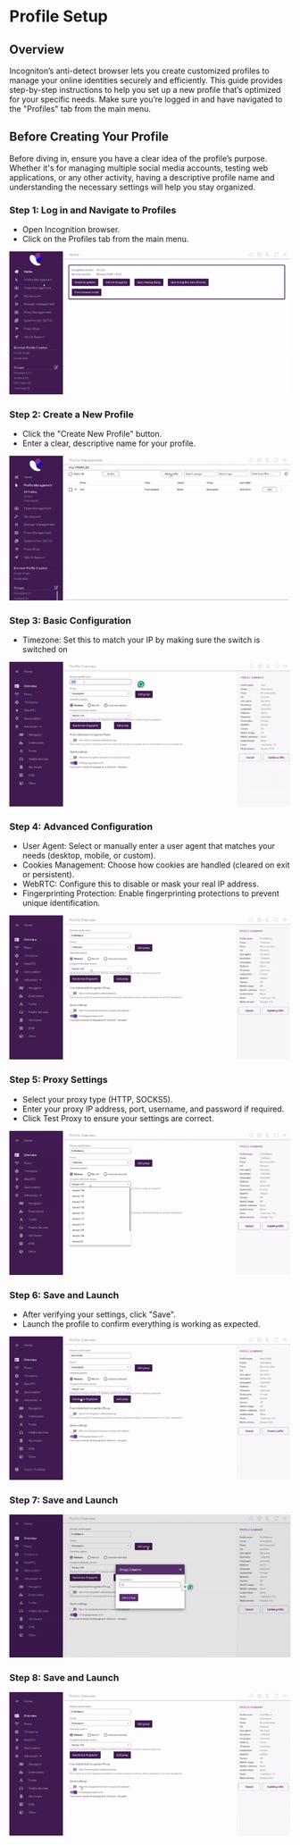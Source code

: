# Profile Setup

## Overview

Incogniton’s anti-detect browser lets you create customized profiles to manage your online identities securely and efficiently. This guide provides step-by-step instructions to help you set up a new profile that’s optimized for your specific needs. Make sure you’re logged in and have navigated to the "Profiles" tab from the main menu.

## Before Creating Your Profile

Before diving in, ensure you have a clear idea of the profile’s purpose. Whether it's for managing multiple social media accounts, testing web applications, or any other activity, having a descriptive profile name and understanding the necessary settings will help you stay organized.

### Step 1: Log in and Navigate to Profiles

- Open Incognition browser.
- Click on the Profiles tab from the main menu.

![Alt Text](assets/profile_gifs/Step1.gif)

### Step 2: Create a New Profile

- Click the "Create New Profile" button.
- Enter a clear, descriptive name for your profile.

![Alt Text](assets/profile_gifs/Step2.gif)

### Step 3: Basic Configuration

- Timezone: Set this to match your IP by making sure the switch is switched on

![Alt Text](assets/profile_gifs/Step3.gif)

### Step 4: Advanced Configuration

- User Agent: Select or manually enter a user agent that matches your needs (desktop, mobile, or custom).
- Cookies Management: Choose how cookies are handled (cleared on exit or persistent).
- WebRTC: Configure this to disable or mask your real IP address.
- Fingerprinting Protection: Enable fingerprinting protections to prevent unique identification.

![Alt Text](assets/profile_gifs/Step4.gif)

### Step 5: Proxy Settings

- Select your proxy type (HTTP, SOCKS5).
- Enter your proxy IP address, port, username, and password if required.
- Click Test Proxy to ensure your settings are correct.

![Alt Text](assets/profile_gifs/Step5.gif)

### Step 6: Save and Launch

- After verifying your settings, click "Save".
- Launch the profile to confirm everything is working as expected.

![Alt Text](assets/profile_gifs/Step6.gif)

### Step 7: Save and Launch

![Alt Text](assets/profile_gifs/Step7.gif)

### Step 8: Save and Launch

![Alt Text](assets/profile_gifs/Step8.gif)

